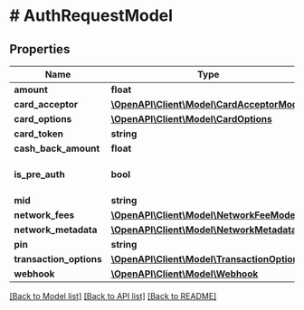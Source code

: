 # # AuthRequestModel

## Properties

Name | Type | Description | Notes
------------ | ------------- | ------------- | -------------
**amount** | **float** |  |
**card_acceptor** | [**\OpenAPI\Client\Model\CardAcceptorModel**](CardAcceptorModel.md) |  | [optional]
**card_options** | [**\OpenAPI\Client\Model\CardOptions**](CardOptions.md) |  | [optional]
**card_token** | **string** |  |
**cash_back_amount** | **float** |  | [optional]
**is_pre_auth** | **bool** |  | [optional] [default to false]
**mid** | **string** |  |
**network_fees** | [**\OpenAPI\Client\Model\NetworkFeeModel[]**](NetworkFeeModel.md) |  | [optional]
**network_metadata** | [**\OpenAPI\Client\Model\NetworkMetadata**](NetworkMetadata.md) |  | [optional]
**pin** | **string** |  | [optional]
**transaction_options** | [**\OpenAPI\Client\Model\TransactionOptions**](TransactionOptions.md) |  | [optional]
**webhook** | [**\OpenAPI\Client\Model\Webhook**](Webhook.md) |  | [optional]

[[Back to Model list]](../../README.md#models) [[Back to API list]](../../README.md#endpoints) [[Back to README]](../../README.md)
